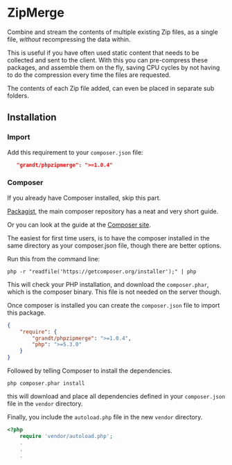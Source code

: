 # ZipMerge

Combine and stream the contents of multiple existing Zip files, as a single file, *without* recompressing the data within.

This is useful if you have often used static content that needs to be collected and sent to the client.
With this you can pre-compress these packages, and assemble them on the fly, saving CPU cycles by not
having to do the compression every time the files are requested.

The contents of each Zip file added, can even be placed in separate sub folders.

## Installation

### Import
Add this requirement to your `composer.json` file:
```json
   "grandt/phpzipmerge": ">=1.0.4"
```

### Composer
If you already have Composer installed, skip this part.

[Packagist](https://packagist.org/), the main composer repository has a neat and very short guide.

Or you can look at the guide at the [Composer site](https://getcomposer.org/doc/00-intro.md#installation-linux-unix-osx).
 
The easiest for first time users, is to have the composer installed in the same directory as your composer.json file, though there are better options.

Run this from the command line:
```
php -r "readfile('https://getcomposer.org/installer');" | php
```

This will check your PHP installation, and download the `composer.phar`, which is the composer binary. This file is not needed on the server though.

Once composer is installed you can create the `composer.json` file to import this package.
```json
{
    "require": {
        "grandt/phpzipmerge": ">=1.0.4",
        "php": ">=5.3.0"
    }
}
```

Followed by telling Composer to install the dependencies.
```
php composer.phar install
```

this will download and place all dependencies defined in your `composer.json` file in the `vendor` directory.

Finally, you include the `autoload.php` file in the new `vendor` directory.
```php
<?php
    require 'vendor/autoload.php';
    .
    .
    .
```
